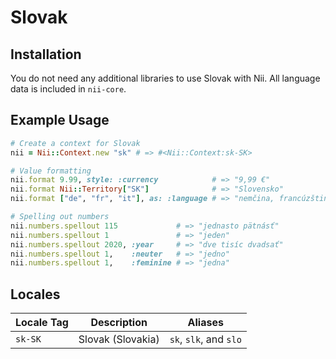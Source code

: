 <!-- This file has been generated. Source: languages/_template.md.erb -->

# Slovak

## Installation

You do not need any additional libraries to use Slovak with Nii.
All language data is included in `nii-core`.

## Example Usage

``` ruby
# Create a context for Slovak
nii = Nii::Context.new "sk" # => #<Nii::Context:sk-SK>

# Value formatting
nii.format 9.99, style: :currency            # => "9,99 €"
nii.format Nii::Territory["SK"]              # => "Slovensko"
nii.format ["de", "fr", "it"], as: :language # => "nemčina, francúzština a taliančina"

# Spelling out numbers
nii.numbers.spellout 115             # => "jedna­sto pätnásť"
nii.numbers.spellout 1               # => "jeden"
nii.numbers.spellout 2020, :year     # => "dve tisíc dvadsať"
nii.numbers.spellout 1,    :neuter   # => "jedno"
nii.numbers.spellout 1,    :feminine # => "jedna"
```


## Locales

<table>
  <thead>
    <tr>
      <th>Locale Tag</th>
      <th>Description</th>
      <th>Aliases</th>
    </tr>
  </thead>
  <tbody>
    <tr>
      <td><code>sk-SK</code></td>
      <td>Slovak (Slovakia)</td>
      <td><code>sk</code>, <code>slk</code>, and <code>slo</code></td>
    </tr>
  </tbody>
</table>


